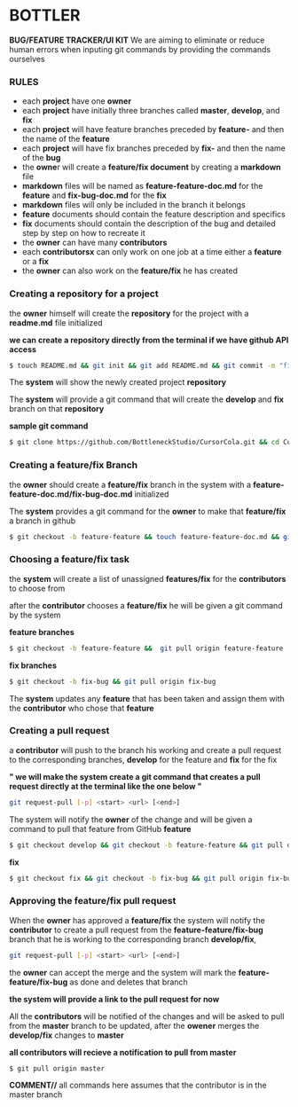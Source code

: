 # BOTTLER
**BUG/FEATURE TRACKER/UI KIT**
We are aiming to eliminate or reduce human errors when inputing git commands by providing the commands ourselves

### RULES

 - each **project** have one **owner**
 - each **project** have initially three branches called **master**, **develop**, and **fix**
 - each **project** will have feature branches preceded by **feature-** and then the name of the **feature**
 - each **project** will have fix branches preceded by **fix-** and then the name of the **bug**
 - the **owne**r will create a **feature/fix document** by creating a **markdown** file
 - **markdown** files will be named as **feature-feature-doc.md** for the **feature** and **fix-bug-doc.md** for the **fix**
 - **markdown** files will only be included in the branch it belongs
 - **feature** documents should contain the feature description and specifics
 - **fix** documents should contain the description of the bug and detailed step by step on how to recreate it
 - the **owner** can have many **contributors**
 - each **contributorsx** can only work on one job at a time either a **feature** or a **fix**
 - the **owner** can also work on the **feature/fix** he has created


### Creating a repository for a project

the **owner** himself will create the **repository** for the project with a **readme.md** file initialized

**we can create a repository directly from the terminal if we have github API access**

```sh
$ touch README.md && git init && git add README.md && git commit -m "first commit" && git remote add origin git@github.com:alexpchin/<reponame>.git && git push -u origin master
```

The **system** will show the newly created project **repository**

The **system** will provide a git command that will create the **develop** and **fix** branch on that **repository**

**sample git command**
```sh
$ git clone https://github.com/BottleneckStudio/CursorCola.git && cd CursorCola && git checkout -b develop && touch develop.md && git add -A && git commit -m “initial develop commit” && git push origin develop && git checkout master && git checkout -b fix && touch fix.md && git add -A && git commit -m “initial fix commit” && git push origin fix && git checkout master
```

### Creating a feature/fix Branch
the **owner** should create a **feature/fix** branch in the system with a **feature-feature-doc.md/fix-bug-doc.md** initialized

The **system** provides a git command for the **owner** to make that **feature/fix** a branch in github
```sh
$ git checkout -b feature-feature && touch feature-feature-doc.md && git add -A && git commit -m “initial feature-feature commit” && git push origin feature-	feature && git checkout master
```
### Choosing a feature/fix task
the **system** will create a list of unassigned **features/fix** for the **contributors** to choose from

after the **contributor** chooses a **feature/fix** he will be given a git command by the system

**feature branches**
```sh
$ git checkout -b feature-feature &&  git pull origin feature-feature 
```
**fix branches**
```sh
$ git checkout -b fix-bug && git pull origin fix-bug
```
The **system** updates any **feature** that has been taken and assign them with the **contributor** who chose that **feature**

### Creating a pull request
a **contributor** will push to the branch his working and create a pull request to the corresponding branches, **develop** for the feature and **fix** for the fix

**" we will make the system create a git command that creates a pull request directly at the terminal like the one below "**

```sh
git request-pull [-p] <start> <url> [<end>]
```
The system will notify the **owner** of the change and will be given a command to pull that feature from GitHub 
**feature**
```sh
$ git checkout develop && git checkout -b feature-feature && git pull origin feature-feature
```
**fix**
```sh	
$ git checkout fix && git checkout -b fix-bug && git pull origin fix-bug
```

### Approving the feature/fix pull request

When the **owner** has approved a **feature/fix** the system will notify the **contributor** to create a pull request from the **feature-feature/fix-bug** branch that he is working to the corresponding branch **develop/fix**, 


```sh
git request-pull [-p] <start> <url> [<end>]
```

the **owner** can accept the merge and the system will mark the **feature-feature/fix-bug** as done and deletes that branch

**the system will provide a link to the pull request for now**

All the **contributors** will be notified of the changes and will be asked to pull from the **master** branch to be updated, after the **owener** merges the **develop/fix** changes to **master**

**all contributors will recieve a notification to pull from master**
```sh
$ git pull origin master
```
**COMMENT//** all commands here assumes that the contributor is in the master branch

